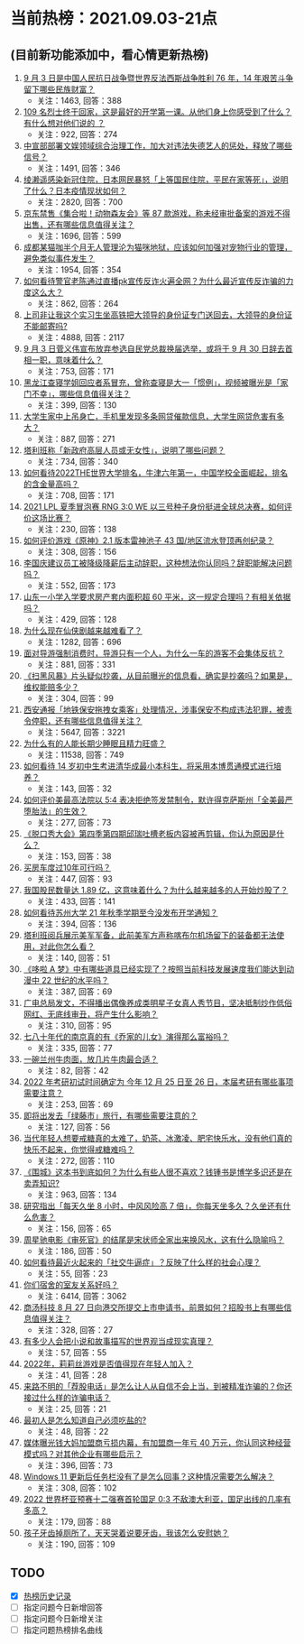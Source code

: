 # 当前热榜：2021.09.03-21点
## (目前新功能添加中，看心情更新热榜)
1. [9 月 3 日是中国人民抗日战争暨世界反法西斯战争胜利 76 年，14 年艰苦斗争留下哪些民族财富？](https://www.zhihu.com/question/484365679)
    * 关注：1463, 回答：388
2. [109 名烈士终于回家，这是最好的开学第一课。从他们身上你感受到了什么？有什么想对他们说的 ？](https://www.zhihu.com/question/484341681)
    * 关注：922, 回答：274
3. [中宣部部署文娱领域综合治理工作，加大对违法失德艺人的惩处，释放了哪些信号？](https://www.zhihu.com/question/484282299)
    * 关注：1491, 回答：346
4. [绫濑遥感染新冠住院，日本网民暴怒「上等国民住院，平民在家等死」，说明了什么？日本疫情现状如何？](https://www.zhihu.com/question/484302461)
    * 关注：2820, 回答：700
5. [京东禁售《集合啦！动物森友会》等 87 款游戏，称未经审批备案的游戏不得出售，还有哪些信息值得关注？](https://www.zhihu.com/question/484415967)
    * 关注：1696, 回答：599
6. [成都某猫咖半个月无人管理沦为猫咪地狱，应该如何加强对宠物行业的管理，避免类似事件发生？](https://www.zhihu.com/question/484259611)
    * 关注：1954, 回答：354
7. [如何看待警官老陈通过直播pk宣传反诈火遍全网？为什么最近宣传反诈骗的力度这么大？](https://www.zhihu.com/question/484338100)
    * 关注：862, 回答：264
8. [上司非让我这个实习生坐高铁把大领导的身份证专门送回去，大领导的身份证不能邮寄吗?](https://www.zhihu.com/question/387629230)
    * 关注：4888, 回答：2117
9. [9 月 3 日菅义伟宣布放弃参选自民党总裁换届选举，或将于 9 月 30 日辞去首相一职，意味着什么？](https://www.zhihu.com/question/484404747)
    * 关注：753, 回答：171
10. [黑龙江查寝学姐回应者系冒充，曾称查寝是大一「惯例」，视频被曝光是「家门不幸」，哪些信息值得关注？](https://www.zhihu.com/question/484462937)
    * 关注：399, 回答：130
11. [大学生家中上吊身亡，手机里发现多条网贷催款信息，大学生网贷危害有多大？](https://www.zhihu.com/question/484004714)
    * 关注：887, 回答：271
12. [塔利班称「新政府高层人员或无女性」，说明了哪些问题？](https://www.zhihu.com/question/484258184)
    * 关注：734, 回答：340
13. [如何看待2022THE世界大学排名，牛津六年第一，中国学校全面崛起，排名的含金量高吗？](https://www.zhihu.com/question/484126615)
    * 关注：708, 回答：171
14. [2021 LPL 夏季冒泡赛 RNG 3:0 WE 以三号种子身份挺进全球总决赛，如何评价这场比赛？](https://www.zhihu.com/question/484465004)
    * 关注：230, 回答：138
15. [如何评价游戏《原神》2.1 版本雷神池子 43 国/地区流水登顶再创纪录？](https://www.zhihu.com/question/484125316)
    * 关注：308, 回答：156
16. [李国庆建议员工被降级降薪后主动辞职，这种想法你认同吗？辞职能解决问题吗？](https://www.zhihu.com/question/484251485)
    * 关注：552, 回答：173
17. [山东一小学入学要求房产套内面积超 60 平米，这一规定合理吗？有相关依据吗？](https://www.zhihu.com/question/484366652)
    * 关注：429, 回答：128
18. [为什么现在仙侠剧越来越难看了？](https://www.zhihu.com/question/293435097)
    * 关注：1282, 回答：696
19. [面对导游强制消费时，导游只有一个人，为什么一车的游客不会集体反抗？](https://www.zhihu.com/question/480068075)
    * 关注：881, 回答：331
20. [《扫黑风暴》片头疑似抄袭，从目前曝光的信息看，确实是抄袭吗？如果是，维权能赔多少？](https://www.zhihu.com/question/484191165)
    * 关注：304, 回答：99
21. [西安通报「地铁保安拖拽女乘客」处理情况，涉事保安不构成违法犯罪，被责令停职，还有哪些信息值得关注？](https://www.zhihu.com/question/484183679)
    * 关注：5647, 回答：3221
22. [为什么有的人能长期少睡眠且精力旺盛？](https://www.zhihu.com/question/27087016)
    * 关注：11538, 回答：749
23. [如何看待 14 岁初中生考进清华成最小本科生，将采用本博贯通模式进行培养？](https://www.zhihu.com/question/484317452)
    * 关注：143, 回答：32
24. [如何评价美最高法院以 5:4 表决拒绝签发禁制令，默许得克萨斯州「全美最严堕胎法」的生效？](https://www.zhihu.com/question/484193597)
    * 关注：277, 回答：73
25. [《脱口秀大会》第四季第四期邱瑞吐槽老板内容被再剪辑，你认为原因是什么？](https://www.zhihu.com/question/484058380)
    * 关注：153, 回答：38
26. [买房车度过10年可行吗？](https://www.zhihu.com/question/430539142)
    * 关注：447, 回答：93
27. [我国股民数量达 1.89 亿，这意味着什么？为什么越来越多的人开始炒股了？](https://www.zhihu.com/question/484285386)
    * 关注：433, 回答：141
28. [如何看待苏州大学 21 年秋季学期至今没发布开学通知？](https://www.zhihu.com/question/484059656)
    * 关注：394, 回答：136
29. [塔利班阅兵展示美军军备，此前美军方声称喀布尔机场留下的装备都无法使用，对此你怎么看？](https://www.zhihu.com/question/484240276)
    * 关注：140, 回答：51
30. [《哆啦 A 梦》中有哪些道具已经实现了？按照当前科技发展速度我们能达到动漫中 22 世纪的水平吗？](https://www.zhihu.com/question/484269235)
    * 关注：387, 回答：69
31. [广电总局发文，不得播出偶像养成类明星子女真人秀节目，坚决抵制炒作低俗网红、无底线审丑，将产生什么影响？](https://www.zhihu.com/question/484144020)
    * 关注：310, 回答：95
32. [七八十年代的南京真的有《乔家的儿女》演得那么富裕吗？](https://www.zhihu.com/question/481950707)
    * 关注：335, 回答：77
33. [一碗兰州牛肉面，放几片牛肉最合适？](https://www.zhihu.com/question/484190551)
    * 关注：82, 回答：42
34. [2022 年考研初试时间确定为 今年 12 月 25 日至 26 日，本届考研有哪些事项需要注意？](https://www.zhihu.com/question/484519303)
    * 关注：253, 回答：69
35. [即将出发去「绿藤市」旅行，有哪些需要注意的？](https://www.zhihu.com/question/484175690)
    * 关注：127, 回答：56
36. [当代年轻人想要戒糖真的太难了，奶茶、冰激凌、肥宅快乐水，没有他们真的快乐不起来，你觉得戒糖难吗？](https://www.zhihu.com/question/484136484)
    * 关注：272, 回答：110
37. [《围城》这本书到底如何？为什么有些人很不喜欢？钱锺书是博学多识还是在卖弄知识?](https://www.zhihu.com/question/21638170)
    * 关注：963, 回答：134
38. [研究指出「每天久坐 8 小时，中风风险高 7 倍」，你每天坐多久？久坐还有什么危害？](https://www.zhihu.com/question/483443759)
    * 关注：156, 回答：65
39. [周星驰电影《审死官》的结尾是宋状师全家出来换风水，这有什么隐喻吗？](https://www.zhihu.com/question/39051083)
    * 关注：186, 回答：50
40. [如何看待最近火起来的「社交牛逼症」？反映了什么样的社会心理？](https://www.zhihu.com/question/483964288)
    * 关注：55, 回答：23
41. [你们宿舍的室友关系好吗？](https://www.zhihu.com/question/295912076)
    * 关注：6414, 回答：3062
42. [商汤科技 8 月 27 日向港交所提交上市申请书，前景如何？招股书上有哪些信息值得关注？](https://www.zhihu.com/question/482996391)
    * 关注：328, 回答：27
43. [有多少人会把小说和故事描写的世界观当成现实真理？](https://www.zhihu.com/question/484424013)
    * 关注：57, 回答：55
44. [2022年，莉莉丝游戏是否值得现在年轻人加入？](https://www.zhihu.com/question/484066312)
    * 关注：41, 回答：28
45. [来路不明的「荐股电话」是怎么让人从自信不会上当，到被精准诈骗的？你还接过什么样的诈骗电话？](https://www.zhihu.com/question/483456075)
    * 关注：25, 回答：21
46. [最初人是怎么知道自己必须吃盐的?](https://www.zhihu.com/question/479306229)
    * 关注：48, 回答：22
47. [媒体曝光钱大妈加盟商亏损内幕，有加盟商一年亏 40 万元，你认同这种经营模式吗？对其他企业有哪些启示？](https://www.zhihu.com/question/484181375)
    * 关注：396, 回答：73
48. [Windows 11 更新后任务栏没有了是怎么回事？这种情况需要怎么解决？](https://www.zhihu.com/question/484365107)
    * 关注：308, 回答：102
49. [2022 世界杯亚预赛十二强赛首轮国足 0:3 不敌澳大利亚，国足出线的几率有多高？](https://www.zhihu.com/question/484362147)
    * 关注：179, 回答：88
50. [孩子牙齿掉厕所了，天天哭着说要牙齿，我该怎么安慰她？](https://www.zhihu.com/question/482465194)
    * 关注：190, 回答：109
## TODO
* [x] [热榜历史记录](hot_history/AllHot.md)
* [ ] 指定问题今日新增回答
* [ ] 指定问题今日新增关注
* [ ] 指定问题热榜排名曲线
